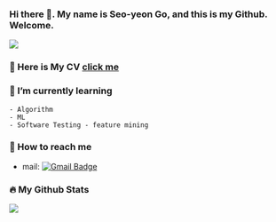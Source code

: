 <!--
**SEOYEONGO/SEOYEONGO** is a ✨ _special_ ✨ repository because its `README.md` (this file) appears on your GitHub profile.
[![Hits](https://hits.seeyoufarm.com/api/count/incr/badge.svg?url=https%3A%2F%2Fgithub.com%2FSEOYEONGO&count_bg=%2379C83D&title_bg=%23555555&icon=&icon_color=%23E7E7E7&title=hits&edge_flat=false)](https://hits.seeyoufarm.com)
Here are some ideas to get you started:

- 🔭 I’m currently working on ...
- 🌱 I’m currently learning ...
- 👯 I’m looking to collaborate on ...
- 🤔 I’m looking for help with ...
- 💬 Ask me about ...
- 📫 How to reach me: ...
- 😄 Pronouns: ...
- ⚡ Fun fact: ...
 
### 📌 I'm Currently interested in
- Web
- cpp
- Algorithm
- data structure

-->

### Hi there 👋. My name is Seo-yeon Go, and this is my Github. Welcome.  

![](https://img.shields.io/badge/github-GIVEME--STAR-red?style=flat-square)

### 📄 Here is My CV [click me](Resume.pdf)
     
### 🌱 I’m currently learning
    - Algorithm
    - ML
    - Software Testing - feature mining
    
### 💌 How to reach me
- mail: [![Gmail Badge](https://img.shields.io/badge/Gmail-d14836?style=flat-square&logo=Gmail&logoColor=white&link=mailto:tjduscn334@gmail.com)](mailto:tjduscn334@gmail.com)

### 🔥 My Github Stats
![](https://github-readme-stats.vercel.app/api?username=seoyeongo&show_icons=true&hide_border=False)
